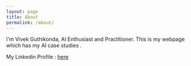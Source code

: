 ```yaml
---
layout: page
title: About
permalink: /about/
---
```

I'm Vivek Guthikonda, AI Enthusiast and Practitioner. This is my webpage which has my AI case studies .

My Linkedin Profile : [here](https://www.linkedin.com/in/vivek-guthikonda-a08074173?lipi=urn%3Ali%3Apage%3Ad_flagship3_profile_view_base_contact_details%3Buzmi4oz%2BSeaFV8F0MiWfVA%3D%3D)

 
